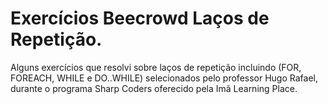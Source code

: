 # Exercícios Beecrowd Laços de Repetição.

Alguns exercícios que resolvi sobre laços de repetição incluindo (FOR, FOREACH, WHILE e DO..WHILE) selecionados pelo professor Hugo Rafael, durante o programa Sharp Coders oferecido pela Imã Learning Place.
